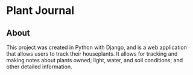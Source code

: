 # Plant Journal

## About

This project was created in Python with Django, and is a web application that allows
users to track their houseplants. It allows for tracking and making notes about
plants owned; light, water, and soil conditions; and other detailed information.
